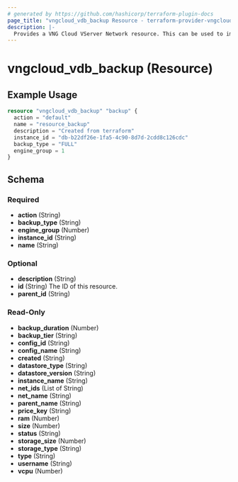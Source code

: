 ```yaml
---
# generated by https://github.com/hashicorp/terraform-plugin-docs
page_title: "vngcloud_vdb_backup Resource - terraform-provider-vngcloud"
description: |-
  Provides a VNG Cloud VServer Network resource. This can be used to import, create, modify, and delete.
---
```


# vngcloud_vdb_backup (Resource)



## Example Usage

```terraform
resource "vngcloud_vdb_backup" "backup" {
  action = "default"
  name = "resource_backup"
  description = "Created from terraform"
  instance_id = "db-b22df26e-1fa5-4c90-8d7d-2cdd8c126cdc"
  backup_type = "FULL"
  engine_group = 1
}
```


<!-- schema generated by tfplugindocs -->
## Schema

### Required

- **action** (String)
- **backup_type** (String)
- **engine_group** (Number)
- **instance_id** (String)
- **name** (String)

### Optional

- **description** (String)
- **id** (String) The ID of this resource.
- **parent_id** (String)

### Read-Only

- **backup_duration** (Number)
- **backup_tier** (String)
- **config_id** (String)
- **config_name** (String)
- **created** (String)
- **datastore_type** (String)
- **datastore_version** (String)
- **instance_name** (String)
- **net_ids** (List of String)
- **net_name** (String)
- **parent_name** (String)
- **price_key** (String)
- **ram** (Number)
- **size** (Number)
- **status** (String)
- **storage_size** (Number)
- **storage_type** (String)
- **type** (String)
- **username** (String)
- **vcpu** (Number)



